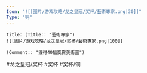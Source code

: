 ```yaml
---
Icon: "![[图片/游戏攻略/龙之皇冠/奖杯/藝術專家.png|30]]"
Type: "铜"
---
```

```ad-common-bronze-trophy
title: (Title:: "藝術專家")
![[图片/游戏攻略/龙之皇冠/奖杯/藝術專家.png|100]]

(Comment:: "獲得40幅獎賞美術圖")
```

#龙之皇冠/奖杯 #奖杯 #奖杯/铜
